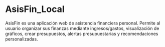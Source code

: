 # AsisFin_Local

AsisFin es una aplicación web de asistencia financiera personal. Permite al usuario organizar sus finanzas mediante  ingresos/gastos, visualización de gráficos, crear presupuestos, alertas presupuestarias y recomendaciones personalizadas.


